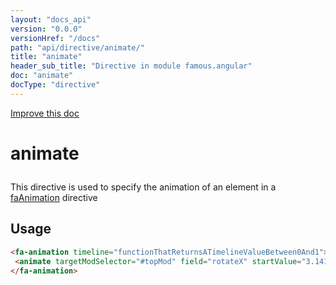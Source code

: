 ```yaml
---
layout: "docs_api"
version: "0.0.0"
versionHref: "/docs"
path: "api/directive/animate/"
title: "animate"
header_sub_title: "Directive in module famous.angular"
doc: "animate"
docType: "directive"
---
```


<div class="improve-docs">
  <a href='https://github.com/FamousInternal/famous-angular/edit/master/app/scripts/famous.angular.js#L274'>
    Improve this doc
  </a>
</div>




<h1 class="api-title">

  animate



</h1>





This directive is used to specify the animation of an element in a <a href="/docs/api/directive/faAnimation">faAnimation</a> directive









  
<h2 id="usage">Usage</h2>
  
```html
<fa-animation timeline="functionThatReturnsATimelineValueBetween0And1">
 <animate targetModSelector="#topMod" field="rotateX" startValue="3.1415" endValue="0" curve="inQuad" timelineLowerBound="0" timelineUpperBound=".25" />
</fa-animation>
```
  
  

  






